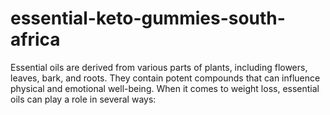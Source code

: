 # essential-keto-gummies-south-africa
Essential oils are derived from various parts of plants, including flowers, leaves, bark, and roots. They contain potent compounds that can influence physical and emotional well-being. When it comes to weight loss, essential oils can play a role in several ways:
